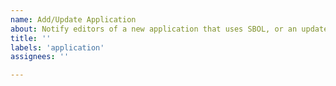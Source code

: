 ```yaml
---
name: Add/Update Application
about: Notify editors of a new application that uses SBOL, or an update to the details of an application that is already listed on the website.
title: ''
labels: 'application'
assignees: ''

---
```

